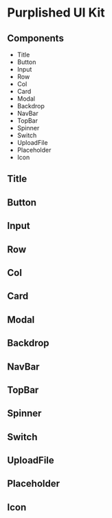 # Purplished UI Kit

## Components
* Title
* Button
* Input
* Row
* Col
* Card
* Modal
* Backdrop
* NavBar
* TopBar
* Spinner
* Switch
* UploadFile
* Placeholder
* Icon

## Title

## Button

## Input

## Row

## Col

## Card

## Modal

## Backdrop

## NavBar

## TopBar

## Spinner

## Switch

## UploadFile

## Placeholder

## Icon